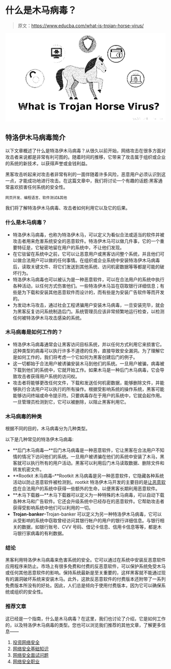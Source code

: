 # 什么是木马病毒？

> 原文：<https://www.educba.com/what-is-trojan-horse-virus/>

![What is Trojan Horse Virus](img/2b295cb98f223f867a49d3c8291beec4.png)



## 特洛伊木马病毒简介

以下文章概述了什么是特洛伊木马病毒？从很久以前开始，网络攻击在很多方面对攻击者来说都是非常有利可图的。随着时间的推移，它带来了攻击属于组织或企业的系统的新技术，以获得声誉或金钱利益。

黑客攻击听起来对攻击者非常有利的一面伴随着许多风险，恶意用户必须认识到这一点，才能成功地进行攻击。在这篇文章中，我们将讨论一个有趣的话题:黑客通常喜欢损害任何系统的安全性。

<small>网页开发、编程语言、软件测试&其他</small>

我们将了解特洛伊木马病毒、攻击者如何利用它以及它的后果。

### 什么是木马病毒？

*   特洛伊木马病毒，也称为特洛伊木马，可以定义为看似合法或适当的软件并被攻击者用来危害系统安全的恶意软件。特洛伊木马可以做几件事，它的一个重要特征是，它秘密地留在用户的系统中，不让他们发现。
*   在它驻留在系统中之前，它可以让恶意用户或黑客访问整个系统，并且他们可以做合法用户可以做的任何事情。在组织或企业系统中安装特洛伊木马病毒后，读取关键文件、将它们发送到其他系统、访问机密数据等等都是可能的破坏行为。
*   特洛伊木马病毒也可以被认为是一种恶意软件，可以在合法用户的系统中执行各种活动，以任何方式伤害他们。一些特洛伊木马旨在窃取银行详细信息；有些是为下载和安装其他恶意软件而设计的，而有些是为安装广告软件等而开发的。
*   为发动木马攻击，通过社会工程诱骗用户安装木马病毒，一旦安装完毕，就会为黑客反复访问系统制造后门。系统管理员应该非常频繁地运行检查，以检测任何被特洛伊木马攻击感染的系统。

### 木马病毒是如何工作的？

*   特洛伊木马病毒通常会让黑客访问目标系统，并以任何方式利用它来损害它。这种类型的病毒可以执行许多不道德的任务，直接导致安全漏洞。为了理解它是如何工作的，我们将考虑一个它如何为黑客创建后门的例子。
*   这一切都始于合法用户被诱骗安装木马到他们的系统。一旦用户被骗，病毒被下载到他们的系统中，它就开始工作。如果木马是一种后门木马病毒，它会导致攻击者获得用户系统的访问权。
*   攻击者将能够更改任何文件，下载和发送任何机密数据，能够删除文件，并能够执行合法用户可以执行的所有操作。根据受影响系统的操作系统，黑客可能能够访问终端或命令提示符。只要病毒存在于用户的系统中，它就会起作用。一旦管理员检测到它，它可以被删除，以阻止黑客利用它。

### 木马病毒的种类

根据不同的目的，木马病毒分为几种类型。

以下是几种常见的特洛伊木马病毒:

*   **后门木马病毒—**后门木马病毒是一种恶意软件，它让黑客在合法用户不知情的情况下访问他们的系统。一旦用户被诱骗在他们的系统中安装了木马，黑客就可以执行所有的用户活动。黑客可以利用后门木马读取数据、删除文件和转发机密文件。
*   **Rootkit 木马病毒–**Rootkit 木马病毒是另一种恶意软件，它隐藏各种系统活动以防止恶意软件被检测到。rootkit 特洛伊木马开发的主要目的是[让恶意软件](https://www.educba.com/what-is-malware/)在合法用户的系统中获得一些额外的生命，以便黑客长期利用恶意软件。
*   **木马下载器—**木马下载器可以定义为一种特殊的木马病毒，可以自动下载各种木马和广告软件。它还会升级系统中已经存在的恶意软件。它帮助攻击者获得受影响系统中他们可以利用的一切。
*   **Trojan-banker**–Trojan-banker 可以定义为另一种特洛伊木马病毒，它可以从受影响的系统中窃取曾经访问其银行帐户的用户的银行详细信息。与银行相关的数据，如银行账号、CVV 号码、借记卡信息、信用卡信息等等，都是木马银行家病毒的有利数据。

### 结论

黑客利用特洛伊木马病毒来危害系统的安全。它可以通过在系统中安装反恶意软件应用程序来防止。市场上有很多免费和付费的反恶意软件，可以保护系统免受木马或任何其他恶意软件的影响。保持系统最新是至关重要的，这样黑客就不能通过现有的漏洞破坏系统来安装木马。此外，这款反恶意软件的付费版本还附带了一系列免费版本所没有的好处。因此，人们总是倾向于使用付费版本，因为它可以确保系统或组织的安全性。

### 推荐文章

这已经是一个指南，什么是木马病毒？在这里，我们也讨论了介绍，它是如何工作的，以及特洛伊木马病毒的类型。您也可以浏览我们推荐的其他文章，了解更多信息——

1.  [投资网络安全](https://www.educba.com/invest-in-cybersecurity/)
2.  [网络安全基础知识](https://www.educba.com/cybersecurity-basic/)
3.  [网络安全面试问题](https://www.educba.com/cyber-security-interview-questions/)
4.  [网络安全职业](https://www.educba.com/careers-in-cyber-security/)





